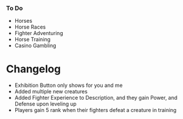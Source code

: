 ### To Do
 - Horses
 - Horse Races
 - Fighter Adventuring
 - Horse Training
 - Casino Gambling


 # Changelog
  - Exhibition Button only shows for you and me
  - Added multiple new creatures
  - Added Fighter Experience to Description, and they gain Power, and Defense upon leveling up
  - Players gain 5 rank when their fighters defeat a creature in training
